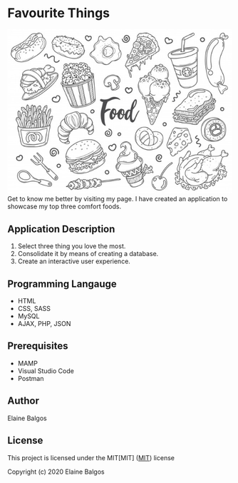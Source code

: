 # Favourite Things

![header image](/images/food.jpg "Favourite Things")
<br>Get to know me better by visiting my page. I have created an application to showcase my top three comfort foods.

## Application Description

1. Select three thing you love the most.
2. Consolidate it by means of creating a database.
3. Create an interactive user experience.

## Programming Langauge

- HTML
- CSS, SASS
- MySQL
- AJAX, PHP, JSON

## Prerequisites

- MAMP
- Visual Studio Code
- Postman

## Author

Elaine Balgos

## License

This project is licensed under the MIT[MIT]
([MIT](https://choosealicense.com/licenses/mit/)) license

Copyright (c) 2020 Elaine Balgos
